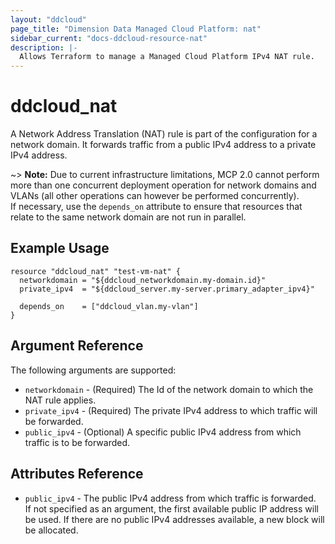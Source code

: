 ```yaml
---
layout: "ddcloud"
page_title: "Dimension Data Managed Cloud Platform: nat"
sidebar_current: "docs-ddcloud-resource-nat"
description: |-
  Allows Terraform to manage a Managed Cloud Platform IPv4 NAT rule.
---
```


# ddcloud\_nat

A Network Address Translation (NAT) rule is part of the configuration for a network domain. It forwards traffic from a public IPv4 address to a private IPv4 address.

~> **Note:** Due to current infrastructure limitations, MCP 2.0 cannot perform more than one concurrent deployment operation for network domains and VLANs (all other operations can however be performed concurrently).  
If necessary, use the `depends_on` attribute to ensure that resources that relate to the same network domain are not run in parallel.

## Example Usage

```
resource "ddcloud_nat" "test-vm-nat" {
  networkdomain = "${ddcloud_networkdomain.my-domain.id}"
  private_ipv4	= "${ddcloud_server.my-server.primary_adapter_ipv4}"

  depends_on    = ["ddcloud_vlan.my-vlan"]
}
```

## Argument Reference

The following arguments are supported:

* `networkdomain` - (Required) The Id of the network domain to which the NAT rule applies.
* `private_ipv4` - (Required) The private IPv4 address to which traffic will be forwarded.
* `public_ipv4` - (Optional) A specific public IPv4 address from which traffic is to be forwarded.

## Attributes Reference

* `public_ipv4` - The public IPv4 address from which traffic is forwarded.  
If not specified as an argument, the first available public IP address will be used. If there are no public IPv4 addresses available, a new block will be allocated.
